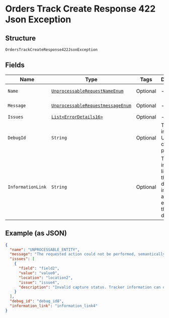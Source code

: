 
# Orders Track Create Response 422 Json Exception

## Structure

`OrdersTrackCreateResponse422JsonException`

## Fields

| Name | Type | Tags | Description | Getter | Setter |
|  --- | --- | --- | --- | --- | --- |
| `Name` | [`UnprocessableRequestNameEnum`](../../doc/models/unprocessable-request-name-enum.md) | Optional | - | UnprocessableRequestNameEnum getName() | setName(UnprocessableRequestNameEnum name) |
| `Message` | [`UnprocessableRequestmessageEnum`](../../doc/models/unprocessable-requestmessage-enum.md) | Optional | - | UnprocessableRequestmessageEnum getMessageField() | setMessageField(UnprocessableRequestmessageEnum messageField) |
| `Issues` | [`List<ErrorDetails16>`](../../doc/models/error-details-16.md) | Optional | - | List<ErrorDetails16> getIssues() | setIssues(List<ErrorDetails16> issues) |
| `DebugId` | `String` | Optional | The PayPal internal ID. Used for correlation purposes. | String getDebugId() | setDebugId(String debugId) |
| `InformationLink` | `String` | Optional | The information link, or URI, that shows detailed information about this error for the developer. | String getInformationLink() | setInformationLink(String informationLink) |

## Example (as JSON)

```json
{
  "name": "UNPROCESSABLE_ENTITY",
  "message": "The requested action could not be performed, semantically incorrect, or failed business validation.",
  "issues": [
    {
      "field": "field2",
      "value": "value0",
      "location": "location2",
      "issue": "issue4",
      "description": "Invalid capture status. Tracker information can only be added to captures in `COMPLETED` state."
    }
  ],
  "debug_id": "debug_id8",
  "information_link": "information_link4"
}
```

